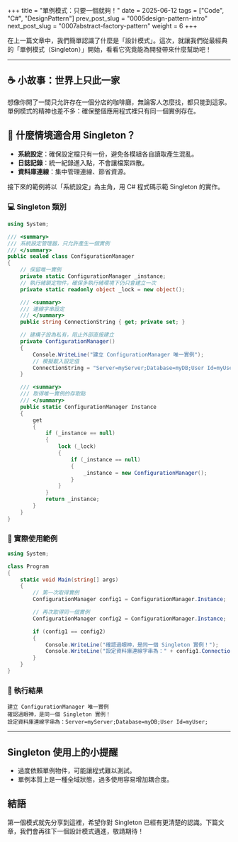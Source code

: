 +++
title = "單例模式：只要一個就夠！"
date = 2025-06-12
tags = ["Code", "C#", "DesignPattern"]
prev_post_slug = "0005design-pattern-intro"
next_post_slug = "0007abstract-factory-pattern"
weight = 6
+++

在上一篇文章中，我們簡單認識了什麼是「設計模式」。這次，就讓我們從最經典的「單例模式（Singleton）」開始，看看它究竟能為開發帶來什麼幫助吧！

---

## ☕ 小故事：世界上只此一家

想像你開了一間只允許存在一個分店的咖啡廳，無論客人怎麼找，都只能到這家。單例模式的精神也差不多：確保整個應用程式裡只有同一個實例存在。

## 🤔 什麼情境適合用 Singleton？

- **系統設定**：確保設定檔只有一份，避免各模組各自讀取產生混亂。
- **日誌記錄**：統一紀錄進入點，不會讓檔案四散。
- **資料庫連線**：集中管理連線、節省資源。

接下來的範例將以「系統設定」為主角，用 C# 程式碼示範 Singleton 的實作。

### 💻 Singleton 類別

```csharp
using System;

/// <summary>
/// 系統設定管理器，只允許產生一個實例
/// </summary>
public sealed class ConfigurationManager
{
    // 保留唯一實例
    private static ConfigurationManager _instance;
    // 執行緒鎖定物件，確保多執行緒環境下仍只會建立一次
    private static readonly object _lock = new object();

    /// <summary>
    /// 連線字串設定
    /// </summary>
    public string ConnectionString { get; private set; }

    // 建構子設為私有，阻止外部直接建立
    private ConfigurationManager()
    {
        Console.WriteLine("建立 ConfigurationManager 唯一實例");
        // 模擬載入設定值
        ConnectionString = "Server=myServer;Database=myDB;User Id=myUser;";
    }

    /// <summary>
    /// 取得唯一實例的存取點
    /// </summary>
    public static ConfigurationManager Instance
    {
        get
        {
            if (_instance == null)
            {
                lock (_lock)
                {
                    if (_instance == null)
                    {
                        _instance = new ConfigurationManager();
                    }
                }
            }
            return _instance;
        }
    }
}
```

### 🚀 實際使用範例

```csharp
using System;

class Program
{
    static void Main(string[] args)
    {
        // 第一次取得實例
        ConfigurationManager config1 = ConfigurationManager.Instance;

        // 再次取得同一個實例
        ConfigurationManager config2 = ConfigurationManager.Instance;

        if (config1 == config2)
        {
            Console.WriteLine("確認過眼神，是同一個 Singleton 實例！");
            Console.WriteLine("設定資料庫連線字串為：" + config1.ConnectionString);
        }
    }
}
```

### 🎯 執行結果

```
建立 ConfigurationManager 唯一實例
確認過眼神，是同一個 Singleton 實例！
設定資料庫連線字串為：Server=myServer;Database=myDB;User Id=myUser;
```

---

## Singleton 使用上的小提醒

- 過度依賴單例物件，可能讓程式難以測試。
- 單例本質上是一種全域狀態，過多使用容易增加耦合度。

## 結語

第一個模式就先分享到這裡，希望你對 Singleton 已經有更清楚的認識。下篇文章，我們會再往下一個設計模式邁進，敬請期待！

